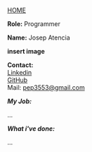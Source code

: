 [HOME](index.md)
    
**Role:** Programmer    

**Name:** Josep Atencia  

**insert image**

**Contact:**     
[Linkedin](https://www.linkedin.com/in/josepasm/)    
[GitHub](https://github.com/joeyGumer)    
Mail: pep3553@gmail.com 

**_My Job:_**

...

**_What i've done:_**

...






